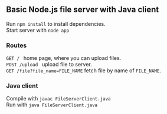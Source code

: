 ## Basic Node.js file server with Java client
Run ```npm install``` to install dependencies.  
Start server with ```node app```  
### Routes
```GET / ``` home page, where you can upload files.  
```POST /upload ``` upload file to server.  
```GET /file?file_name=FILE_NAME``` fetch file by name of ```FILE_NAME```.   

### Java client
Compile with ```javac FileServerClient.java```  
Run with ```java FileServerClient.java```  


